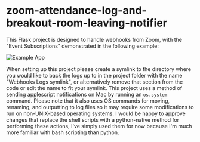 # zoom-attendance-log-and-breakout-room-leaving-notifier

This Flask project is designed to handle webhooks from Zoom, with the "Event Subscriptions" demonstrated in the following example:

![Example App](example-app.gif)

When setting up this project please create a symlink to the directory where you would like to back the logs up to in the project folder with the name "Webhooks Logs symlink", or alternatively remove that section from the code or edit the name to fit your symlink. This project uses a method of sending applescript notifications on Mac by running an `os.system` command. Please note that it also uses OS commands for moving, renaming, and outputting to log files so it may require some modifications to run on non-UNIX-based operating systems. I would be happy to approve changes that replace the shell scripts with a python-native method for performing these actions, I've simply used them for now because I'm much more familiar with bash scripting than python.
